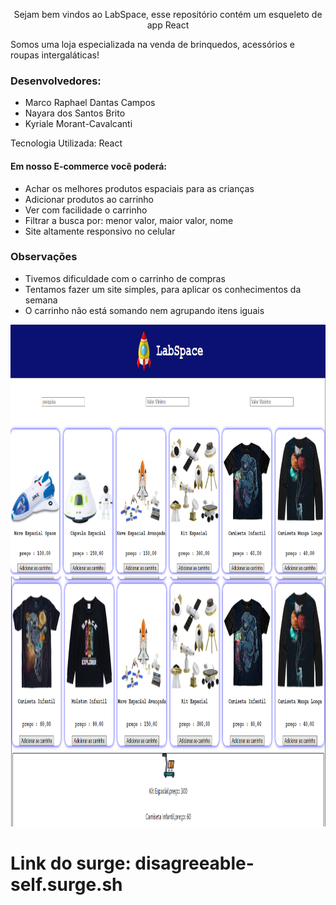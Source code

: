 <p align="center">Sejam bem vindos ao LabSpace, esse repositório contém um esqueleto de app React</p>

<p>Somos uma loja especializada na venda de brinquedos, acessórios e roupas intergaláticas!</P>

<h3>Desenvolvedores:</h3>

* Marco Raphael Dantas Campos
* Nayara dos Santos Brito 
* Kyriale Morant-Cavalcanti 
<p>Tecnologia Utilizada: React</p>

<h4>Em nosso E-commerce você poderá:</h4>

* Achar os melhores produtos espaciais para as crianças
* Adicionar produtos ao carrinho
* Ver com facilidade o carrinho
* Filtrar a busca por: menor valor, maior valor, nome
* Site altamente responsivo no celular

<h3> Observações</h3>
    
* Tivemos dificuldade com o carrinho de compras
* Tentamos fazer um site simples, para aplicar os conhecimentos da semana
* O carrinho não está somando nem agrupando itens iguais

<div align="center">
    <img src="imagens-print/screenshot_1.png" height="400" alt="Screenshot"/> 
</div>
<div align="center">
    <img src="imagens-print/screenshot_2.png" height="400" alt="Screenshot"/>
</div>


# Link do surge:  disagreeable-self.surge.sh

